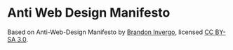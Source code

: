 # Anti Web Design Manifesto

Based on <span xmlns:cc="http://creativecommons.org/ns#" xmlns:dct="http://purl.org/dc/terms/" about="http://brandon.invergo.net/news/2013-03-10-Anti-web-design-Manifesto.html"><span property="dct:title">Anti-Web-Design Manifesto</span> by <a rel="cc:attributionURL" property="cc:attributionName" href="http://brandon.invergo.net">Brandon Invergo</a>, licensed <a rel="license" href="http://creativecommons.org/licenses/by-sa/3.0/">CC BY-SA 3.0</a></span>.
